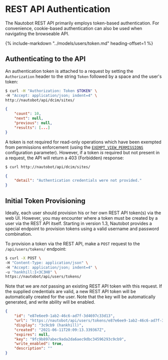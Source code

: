 # REST API Authentication

The Nautobot REST API primarily employs token-based authentication. For convenience, cookie-based authentication can also be used when navigating the browseable API.

{%
    include-markdown "../models/users/token.md"
    heading-offset=1
%}

## Authenticating to the API

An authentication token is attached to a request by setting the `Authorization` header to the string `Token` followed by a space and the user's token:

```bash
$ curl -H "Authorization: Token $TOKEN" \
-H "Accept: application/json; indent=4" \
http://nautobot/api/dcim/sites/
```

```json
{
    "count": 10,
    "next": null,
    "previous": null,
    "results": [...]
}
```

A token is not required for read-only operations which have been exempted from permissions enforcement (using the [`EXEMPT_VIEW_PERMISSIONS`](../../configuration/optional-settings/#exempt_view_permissions) configuration parameter). However, if a token _is_ required but not present in a request, the API will return a 403 (Forbidden) response:

```bash
$ curl http://nautobot/api/dcim/sites/
```

```json
{
    "detail": "Authentication credentials were not provided."
}
```

## Initial Token Provisioning

Ideally, each user should provision his or her own REST API token(s) via the web UI. However, you may encounter where a token must be created by a user via the REST API itself. Starting in version 1.3, Nautobot provides a special endpoint to provision tokens using a valid username and password combination.

To provision a token via the REST API, make a `POST` request to the `/api/users/tokens/` endpoint:

```bash
$ curl -X POST \
-H "Content-Type: application/json" \
-H "Accept: application/json; indent=4" \
-u "hankhill:I<3C3H8" \
https://nautobot/api/users/tokens/
```

Note that we are _not_ passing an existing REST API token with this request. If the supplied credentials are valid, a new REST API token will be automatically created for the user. Note that the key will be automatically generated, and write ability will be enabled.

```json
{
    "id": "e87e6ee9-1ab2-46c6-ad7f-3d4697c33d13",
    "url": "https://nautobot/api/users/tokens/e87e6ee9-1ab2-46c6-ad7f-3d4697c33d13/",
    "display": "3c9cb9 (hankhill)",
    "created": "2021-06-11T20:09:13.339367Z",
    "expires": null,
    "key": "9fc9b897abec9ada2da6aec9dbc34596293c9cb9",
    "write_enabled": true,
    "description": ""
}
```
